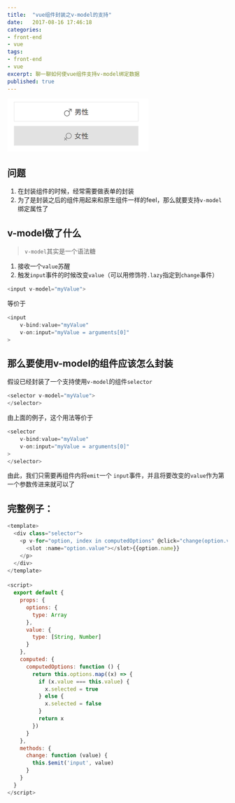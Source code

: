 ```yaml
---
title:  "vue组件封装之v-model的支持"
date:   2017-08-16 17:46:18
categories:
- front-end
- vue
tags:
- front-end
- vue
excerpt: 聊一聊如何使vue组件支持v-model绑定数据
published: true
---
```

![](https://raw.githubusercontent.com/vincentmrlau/remote-image-store/master/blog-vue-v-model.png)

## 问题
1. 在封装组件的时候，经常需要做表单的封装
2. 为了是封装之后的组件用起来和原生组件一样的feel，那么就要支持`v-model`绑定属性了

## v-model做了什么
> `v-model`其实是一个语法糖

1. 接收一个`value`苏醒
2. 触发`input`事件的时候改变`value`（可以用修饰符`.lazy`指定到`change`事件）

```javaScript
<input v-model="myValue">
```
等价于

```javaScript
<input 
	v-bind:value="myValue"
	v-on:input="myValue = arguments[0]"
>
```
## 那么要使用v-model的组件应该怎么封装
假设已经封装了一个支持使用`v-model`的组件`selector`

```javaScript
<selector v-model="myValue">
</selector>
```
由上面的例子，这个用法等价于

```javaScript
<selector 
	v-bind:value="myValue"
	v-on:input="myValue = arguments[0]"
>
</selector>
```
由此，我们只需要再组件内将`emit`一个 `input`事件，并且将要改变的`value`作为第一个参数传进来就可以了

## 完整例子：
```javaScript
<template>
  <div class="selector">
    <p v-for="option, index in computedOptions" @click="change(option.value)" :class="option.selected?'selected':''">
      <slot :name="option.value"></slot>{{option.name}}
    </p>
  </div>
</template>

<script>
  export default {
    props: {
      options: {
        type: Array
      },
      value: {
        type: [String, Number]
      }
    },
    computed: {
      computedOptions: function () {
        return this.options.map((x) => {
          if (x.value === this.value) {
            x.selected = true
          } else {
            x.selected = false
          }
          return x
        })
      }
    },
    methods: {
      change: function (value) {
        this.$emit('input', value)
      }
    }
  }
</script>
```

